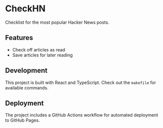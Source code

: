 # CheckHN

Checklist for the most popular Hacker News posts.


## Features

- Check off articles as read
- Save articles for later reading


## Development

This project is built with React and TypeScript.
Check out the `makefile` for available commands.


## Deployment

The project includes a GitHub Actions workflow
for automated deployment to GitHub Pages.
